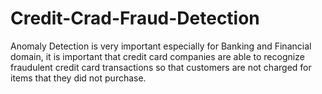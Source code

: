 # Credit-Crad-Fraud-Detection
Anomaly Detection is very important especially for Banking and Financial domain, it is important that credit card companies are able to recognize fraudulent credit card transactions so that customers are not charged for items that they did not purchase.
